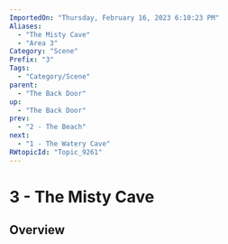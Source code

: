 ```yaml
---
ImportedOn: "Thursday, February 16, 2023 6:10:23 PM"
Aliases:
  - "The Misty Cave"
  - "Area 3"
Category: "Scene"
Prefix: "3"
Tags:
  - "Category/Scene"
parent:
  - "The Back Door"
up:
  - "The Back Door"
prev:
  - "2 - The Beach"
next:
  - "1 - The Watery Cave"
RWtopicId: "Topic_9261"
---
```

# 3 - The Misty Cave
## Overview
